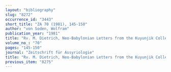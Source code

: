 ```yaml
---
layout: "bibliography"
slug: "8272"
occurrence_id: "3443"
short_title: "ZA 70 (1981), 145-150"
author: "von Soden, Wolfram"
publication_year: "1981"
title: "Rv. M. Dietrich, Neo-Babylonian Letters from the Kuyunjik Collection (CT 54)"
volume_no_: "70"
pages: "145-150"
journal: "Zeitschrift für Assyriologie"
title: "Rv. M. Dietrich, Neo-Babylonian Letters from the Kuyunjik Collection (CT 54)"
previous_item: "8275"
---
```

